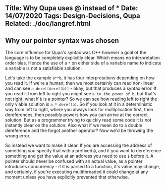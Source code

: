 Title: Why Qupa uses @ instead of *
Date: 14/07/2020
Tags: Design-Decisions, Qupa
Related: ./doc/langref.html
---
Why our pointer syntax was chosen
---

The core influence for Qupa's syntax was C++ however a goal of the language is to be completely explicitly clear. Which means no interpretation order bias. Hence the use of a ``*`` on either side of a variable name to indicate a variable is not a satisfiable solution.

Let's take the example ``a**b``, it has four interpretations depending on how you read it. If we're a human, then we most certainly can read non-linear and can see ``a deref(deref(b))`` - okay, but that produces a syntax error. If you read it from left to right you might see ``a to the power of b``, but that's not right, what if ``b`` is a pointer? So we can see how reading left to right the only viable solution is ``a * deref(b)``. So if you look at it in a deterministic way from left to right, where you always look for multiplication first, then dereferences, then possibly powers how you can arrive at the correct solution. But as a programmer trying to quickly read some code it is not instantly clear on the solution. Also what if we mean do to a double dereference and the forgot another operator? Now we'd be throwing the wrong error.

So instead we want to make it clear. If you are accessing the address of something you specify that with a prefixed ``@``, and if you want to dereference something and get the value at an address you need to use ``$`` before it. A pointer should never be confused with an actual value, as a pointer introduces concurrency - if it is parsed to a function, it's value may change, and certainly, if you're executing multithreaded it could change at any moment unless you have explicitly prevented that otherwise.